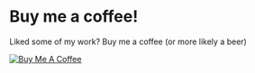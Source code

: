 # Buy me a coffee!
Liked some of my work? Buy me a coffee (or more likely a beer)

<a href="https://www.buymeacoffee.com/martinet101" target="_blank"><img src="https://bmc-cdn.nyc3.digitaloceanspaces.com/BMC-button-images/custom_images/orange_img.png" alt="Buy Me A Coffee" style="height: auto !important;width: auto !important;" ></a>
